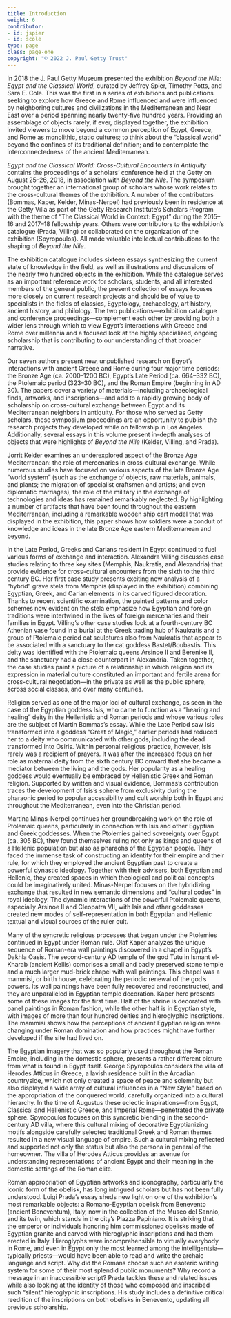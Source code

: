 ```yaml
---
title: Introduction
weight: 6
contributor:
- id: jspier
- id: scole
type: page
class: page-one
copyright: "© 2022 J. Paul Getty Trust"
---
```


In 2018 the J. Paul Getty Museum presented the exhibition *Beyond the Nile: Egypt and the Classical World*, curated by Jeffrey Spier, Timothy Potts, and Sara E. Cole. This was the first in a series of exhibitions and publications seeking to explore how Greece and Rome influenced and were influenced by neighboring cultures and civilizations in the Mediterranean and Near East over a period spanning nearly twenty-five hundred years. Providing an assemblage of objects rarely, if ever, displayed together, the exhibition invited viewers to move beyond a common perception of Egypt, Greece, and Rome as monolithic, static cultures; to think about the “classical world” beyond the confines of its traditional definition; and to contemplate the interconnectedness of the ancient Mediterranean.

*Egypt and the Classical World: Cross-Cultural Encounters in Antiquity* contains the proceedings of a scholars’ conference held at the Getty on August 25–26, 2018, in association with *Beyond the Nile*. The symposium brought together an international group of scholars whose work relates to the cross-cultural themes of the exhibition. A number of the contributors (Bommas, Kaper, Kelder, Minas-Nerpel) had previously been in residence at the Getty Villa as part of the Getty Research Institute’s Scholars Program with the theme of “The Classical World in Context: Egypt” during the 2015–16 and 2017–18 fellowship years. Others were contributors to the exhibition’s catalogue (Prada, Villing) or collaborated on the organization of the exhibition (Spyropoulos). All made valuable intellectual contributions to the shaping of *Beyond the Nile*.

The exhibition catalogue includes sixteen essays synthesizing the current state of knowledge in the field, as well as illustrations and discussions of the nearly two hundred objects in the exhibition. While the catalogue serves as an important reference work for scholars, students, and all interested members of the general public, the present collection of essays focuses more closely on current research projects and should be of value to specialists in the fields of classics, Egyptology, archaeology, art history, ancient history, and philology. The two publications—exhibition catalogue and conference proceedings—complement each other by providing both a wider lens through which to view Egypt’s interactions with Greece and Rome over millennia and a focused look at the highly specialized, ongoing scholarship that is contributing to our understanding of that broader narrative.

Our seven authors present new, unpublished research on Egypt’s interactions with ancient Greece and Rome during four major time periods: the Bronze Age (ca. 2000–1200 BC), Egypt’s Late Period (ca. 664–332 BC), the Ptolemaic period (323–30 BC), and the Roman Empire (beginning in AD 30). The papers cover a variety of materials—including archaeological finds, artworks, and inscriptions—and add to a rapidly growing body of scholarship on cross-cultural exchange between Egypt and its Mediterranean neighbors in antiquity. For those who served as Getty scholars, these symposium proceedings are an opportunity to publish the research projects they developed while on fellowship in Los Angeles. Additionally, several essays in this volume present in-depth analyses of objects that were highlights of *Beyond the Nile* (Kelder, Villing, and Prada).

Jorrit Kelder examines an underexplored aspect of the Bronze Age Mediterranean: the role of mercenaries in cross-cultural exchange. While numerous studies have focused on various aspects of the late Bronze Age “world system” (such as the exchange of objects, raw materials, animals, and plants; the migration of specialist craftsmen and artists; and even diplomatic marriages), the role of the military in the exchange of technologies and ideas has remained remarkably neglected. By highlighting a number of artifacts that have been found throughout the eastern Mediterranean, including a remarkable wooden ship cart model that was displayed in the exhibition, this paper shows how soldiers were a conduit of knowledge and ideas in the late Bronze Age eastern Mediterranean and beyond.

In the Late Period, Greeks and Carians resident in Egypt continued to fuel various forms of exchange and interaction. Alexandra Villing discusses case studies relating to three key sites (Memphis, Naukratis, and Alexandria) that provide evidence for cross-cultural encounters from the sixth to the third century BC. Her first case study presents exciting new analysis of a “hybrid” grave stela from Memphis (displayed in the exhibition) combining Egyptian, Greek, and Carian elements in its carved figured decoration. Thanks to recent scientific examination, the painted patterns and color schemes now evident on the stela emphasize how Egyptian and foreign traditions were intertwined in the lives of foreign mercenaries and their families in Egypt. Villing’s other case studies look at a fourth-century BC Athenian vase found in a burial at the Greek trading hub of Naukratis and a group of Ptolemaic period cat sculptures also from Naukratis that appear to be associated with a sanctuary to the cat goddess Bastet/Boubastis. This deity was identified with the Ptolemaic queens Arsinoe II and Berenike II, and the sanctuary had a close counterpart in Alexandria. Taken together, the case studies paint a picture of a relationship in which religion and its expression in material culture constituted an important and fertile arena for cross-cultural negotiation—in the private as well as the public sphere, across social classes, and over many centuries.

Religion served as one of the major loci of cultural exchange, as seen in the case of the Egyptian goddess Isis, who came to function as a “hearing and healing” deity in the Hellenistic and Roman periods and whose various roles are the subject of Martin Bommas’s essay. While the Late Period saw Isis transformed into a goddess “Great of Magic,” earlier periods had reduced her to a deity who communicated with other gods, including the dead transformed into Osiris. Within personal religious practice, however, Isis rarely was a recipient of prayers. It was after the increased focus on her role as maternal deity from the sixth century BC onward that she became a mediator between the living and the gods. Her popularity as a healing goddess would eventually be embraced by Hellenistic Greek and Roman religion. Supported by written and visual evidence, Bommas’s contribution traces the development of Isis’s sphere from exclusivity during the pharaonic period to popular accessibility and cult worship both in Egypt and throughout the Mediterranean, even into the Christian period.

Martina Minas-Nerpel continues her groundbreaking work on the role of Ptolemaic queens, particularly in connection with Isis and other Egyptian and Greek goddesses. When the Ptolemies gained sovereignty over Egypt (ca. 305 BC), they found themselves ruling not only as kings and queens of a Hellenic population but also as pharaohs of the Egyptian people. They faced the immense task of constructing an identity for their empire and their rule, for which they employed the ancient Egyptian past to create a powerful dynastic ideology. Together with their advisers, both Egyptian and Hellenic, they created spaces in which theological and political concepts could be imaginatively united. Minas-Nerpel focuses on the hybridizing exchange that resulted in new semantic dimensions and “cultural codes” in royal ideology. The dynamic interactions of the powerful Ptolemaic queens, especially Arsinoe II and Cleopatra VII, with Isis and other goddesses created new modes of self-representation in both Egyptian and Hellenic textual and visual sources of the ruler cult.

Many of the syncretic religious processes that began under the Ptolemies continued in Egypt under Roman rule. Olaf Kaper analyzes the unique sequence of Roman-era wall paintings discovered in a chapel in Egypt’s Dakhla Oasis. The second-century AD temple of the god Tutu in Ismant el-Kharab (ancient Kellis) comprises a small and badly preserved stone temple and a much larger mud-brick chapel with wall paintings. This chapel was a mammisi, or birth house, celebrating the periodic renewal of the god’s powers. Its wall paintings have been fully recovered and reconstructed, and they are unparalleled in Egyptian temple decoration. Kaper here presents some of these images for the first time. Half of the shrine is decorated with panel paintings in Roman fashion, while the other half is in Egyptian style, with images of more than four hundred deities and hieroglyphic inscriptions. The mammisi shows how the perceptions of ancient Egyptian religion were changing under Roman domination and how practices might have further developed if the site had lived on.

The Egyptian imagery that was so popularly used throughout the Roman Empire, including in the domestic sphere, presents a rather different picture from what is found in Egypt itself. George Spyropoulos considers the villa of Herodes Atticus in Greece, a lavish residence built in the Arcadian countryside, which not only created a space of peace and solemnity but also displayed a wide array of cultural influences in a “New Style” based on the appropriation of the conquered world, carefully organized into a cultural hierarchy. In the time of Augustus these eclectic inspirations—from Egypt, Classical and Hellenistic Greece, and Imperial Rome—penetrated the private sphere. Spyropoulos focuses on this syncretic blending in the second-century AD villa, where this cultural mixing of decorative Egyptianizing motifs alongside carefully selected traditional Greek and Roman themes resulted in a new visual language of empire. Such a cultural mixing reflected and supported not only the status but also the persona in general of the homeowner. The villa of Herodes Atticus provides an avenue for understanding representations of ancient Egypt and their meaning in the domestic settings of the Roman elite.

Roman appropriation of Egyptian artworks and iconography, particularly the iconic form of the obelisk, has long intrigued scholars but has not been fully understood. Luigi Prada’s essay sheds new light on one of the exhibition’s most remarkable objects: a Romano-Egyptian obelisk from Benevento (ancient Beneventum), Italy, now in the collection of the Museo del Sannio, and its twin, which stands in the city’s Piazza Papiniano. It is striking that the emperor or individuals honoring him commissioned obelisks made of Egyptian granite and carved with hieroglyphic inscriptions and had them erected in Italy. Hieroglyphs were incomprehensible to virtually everybody in Rome, and even in Egypt only the most learned among the intelligentsia—typically priests—would have been able to read and write the archaic language and script. Why did the Romans choose such an esoteric writing system for some of their most splendid public monuments? Why record a message in an inaccessible script? Prada tackles these and related issues while also looking at the identity of those who composed and inscribed such “silent” hieroglyphic inscriptions. His study includes a definitive critical reedition of the inscriptions on both obelisks in Benevento, updating all previous scholarship.
